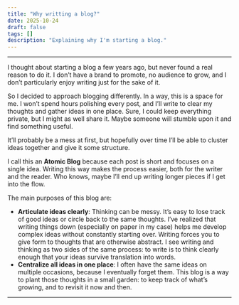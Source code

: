 ```yaml
---
title: "Why writting a blog?"
date: 2025-10-24
draft: false
tags: []
description: "Explaining why I'm starting a blog."
---
```


---

I thought about starting a blog a few years ago, but never found a real reason to do it.
I don’t have a brand to promote, no audience to grow, and I don’t particularly enjoy writing just for the sake of it.

So I decided to approach blogging differently. In a way, this is a space for me.
I won’t spend hours polishing every post, and I’ll write to clear my thoughts and gather ideas in one place. 
Sure, I could keep everything private, but I might as well share it. Maybe someone will stumble upon it and find something useful.

It’ll probably be a mess at first, but hopefully over time I’ll be able to cluster ideas together and give it some structure.

I call this an **Atomic Blog** because each post is short and focuses on a single idea. Writing this way makes the process easier, both for the writer and the reader. 
Who knows, maybe I’ll end up writing longer pieces if I get into the flow.

The main purposes of this blog are:

- **Articulate ideas clearly**: Thinking can be messy. It’s easy to lose track of good ideas or circle back to the same thoughts. I’ve realized that writing things down (especially on paper in my case) helps me develop complex ideas without constantly starting over. Writing forces you to give form to thoughts that are otherwise abstract. I see writing and thinking as two sides of the same process: to write is to think clearly enough that your ideas survive translation into words.
- **Centralize all ideas in one place**: I often have the same ideas on multiple occasions, because I eventually forget them. This blog is a way to plant those thoughts in a small garden: to keep track of what’s growing, and to revisit it now and then.

---
